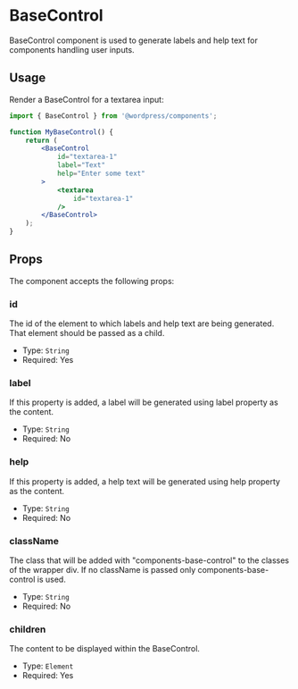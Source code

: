 # BaseControl

BaseControl component is used to generate labels and help text for components handling user inputs.


## Usage

Render a BaseControl for a textarea input:
```jsx
import { BaseControl } from '@wordpress/components';

function MyBaseControl() {
	return (
		<BaseControl
			id="textarea-1"
			label="Text"
			help="Enter some text"
		>
			<textarea
				id="textarea-1"
			/>
		</BaseControl>
    );
}
```

## Props

The component accepts the following props:

### id

The id of the element to which labels and help text are being generated. That element should be passed as a child.

- Type: `String`
- Required: Yes


### label

If this property is added, a label will be generated using label property as the content.

- Type: `String`
- Required: No

### help

If this property is added, a help text will be generated using help property as the content.

- Type: `String`
- Required: No

### className

The class that will be added with "components-base-control" to the classes of the wrapper div.
If no className is passed only components-base-control is used.

- Type: `String`
- Required: No

### children

The content to be displayed within the BaseControl.

- Type: `Element`
- Required: Yes
